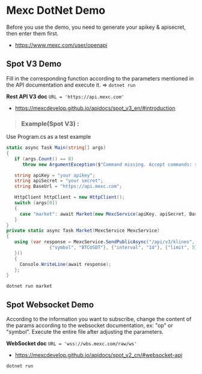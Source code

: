 # Mexc DotNet Demo

Before you use the demo, you need to generate your apikey & apisecret, then enter them first.

* <https://www.mexc.com/user/openapi>

## Spot V3 Demo 

Fill in the corresponding function according to the parameters mentioned in the API documentation and execute it. => `dotnet run`

**Rest API V3 doc**   `URL = 'https://api.mexc.com'`

* <https://mexcdevelop.github.io/apidocs/spot_v3_en/#introduction>


> ### Example(Spot V3) :

Use Program.cs as a test example

```csharp
static async Task Main(string[] args)
{
   if (args.Count() == 0)
      throw new ArgumentException($"Command missing. Accept commands: signature, market, trade, account, subaccount, margin");

   string apiKey = "your apikey";
   string apiSecret = "your secret";
   string BaseUrl = "https://api.mexc.com";

   HttpClient httpClient = new HttpClient();
   switch (args[0])
   {
     case "market": await Market(new MexcService(apiKey, apiSecret, BaseUrl, httpClient)); break;
   }
}
private static async Task Market(MexcService MexcService)
{
   using (var response = MexcService.SendPublicAsync("/api/v3/klines", HttpMethod.Get, new Dictionary<string, object> {
                {"symbol", "BTCUSDT"}, {"interval", "1d"}, {"limit", 5}
   }))
   {
     Console.WriteLine(await response);
   };
}
```
`dotnet run market`

## Spot Websocket Demo 

According to the information you want to subscribe, change the content of the params according to the websocket documentation, ex: "op" or "symbol".   Execute the entire file after adjusting the parameters.



**WebSocket doc**   `URL = 'wss://wbs.mexc.com/raw/ws'`

* <https://mexcdevelop.github.io/apidocs/spot_v2_cn/#websocket-api>


`dotnet run`


